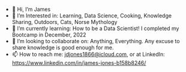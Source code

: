 - 👋 Hi, I’m James
- 👀 I’m Interested in: Learning, Data Science, Cooking, Knowledge Sharing, Outdoors, Cats, Norse Mythology
- 🌱 I’m currently learning: How to be a Data Scientist! I completed my Bootcamp in December, 2022
- 💞️ I’m looking to collaborate on: Anything, Everything. Any excuse to share knowledge is good enough for me.
- 📫 How to reach me: jdjones1866@icloud.com,  or at LinkedIn: https://www.linkedin.com/in/james-jones-b158b8246/
